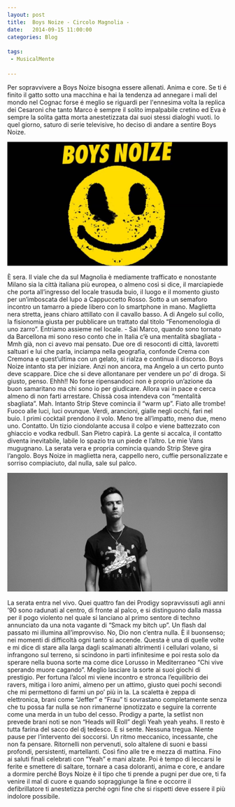 ```yaml
---
layout: post
title:  Boys Noize - Circolo Magnolia - 
date:   2014-09-15 11:00:00
categories: Blog

tags:
 - MusicalMente

---
```


Per sopravvivere a Boys Noize bisogna essere allenati. Anima e core. Se ti é finito il gatto sotto una macchina e hai la tendenza ad annegare i mali del mondo nel Cognac forse é meglio se riguardi per l'ennesima volta la replica dei Cesaroni che tanto Marco è sempre il solito impalpabile cretino ed Eva è sempre la solita gatta morta anestetizzata dai suoi stessi dialoghi vuoti. Io quel giorno, saturo di serie televisive, ho deciso di andare a sentire Boys Noize.
 
![Boys Noize](/assetts/boysnoize_nrfmagazine.jpg)

È sera. Il viale che da sul Magnolia è mediamente trafficato e nonostante Milano sia la città italiana più europea, o almeno così si dice, il marciapiede che porta all’ingresso del locale trasuda buio, il luogo e il momento giusto per un’imboscata del lupo a Cappuccetto Rosso. Sotto a un semaforo incontro un tamarro a piede libero con lo smartphone in mano. Maglietta nera stretta, jeans chiaro attillato con il cavallo basso. A di Angelo sul collo, la fisionomia giusta per pubblicare un trattato dal titolo “Fenomenologia di uno zarro”. Entriamo assieme nel locale. - Sai Marco, quando sono tornato da Barcellona mi sono reso conto che in Italia c’è una mentalità sbagliata - Mmh già, non ci avevo mai pensato. Due ore di resoconti di città, lavoretti saltuari e lui che parla, inciampa nella geografia, confonde Crema con Cremona e quest’ultima con un gelato, si rialza e continua il discorso. 
Boys Noize intanto sta per iniziare. Anzi non ancora, ma Angelo a un certo punto deve scappare. Dice che si deve allontanare per vendere un po’ di droga. Si giusto, penso. Ehhh!! No forse ripensandoci non è proprio un’azione da buon samaritano ma chi sono io per giudicare. Allora vai in pace e cerca almeno di non farti arrestare. Chissà cosa intendeva con “mentalità sbagliata”. Mah. Intanto Strip Steve comincia il “warm up”. Fiato alle trombe! Fuoco alle luci, luci ovunque. Verdi, arancioni, gialle negli occhi, fari nel buio. I primi cocktail prendono il volo. Meno tre all’impatto, meno due, meno uno. Contatto. Un tizio ciondolante accusa il colpo e viene battezzato con ghiaccio e vodka redbull. San Pietro capirà. La gente si accalca, il contatto diventa inevitabile, labile lo spazio tra un piede e l’altro. Le mie Vans mugugnano. La serata vera e propria comincia quando Strip Steve gira l’angolo. Boys Noize in maglietta nera, cappello nero, cuffie personalizzate e sorriso compiaciuto, dal nulla, sale sul palco. 

![Boys Noize](/assetts/boysnoize_tizio.jpg)

La serata entra nel vivo. Quei quattro fan dei Prodigy sopravvissuti agli anni ’90 sono radunati al centro, di fronte al palco, e si distinguono dalla massa per il pogo violento nel quale si lanciano al primo sentore di techno annunciato da una nota vagante di “Smack my bitch up”. Un flash dal passato mi illumina all’improvviso. No, Dio non c’entra nulla. È il buonsenso; nei momenti di difficoltà ogni tanto si accende. Questa è una di quelle volte e mi dice di stare alla larga dagli scalmanati altrimenti i cellulari volano, si infrangono sul terreno, si scindono in parti infinitesime e poi resta solo da sperare nella buona sorte ma come dice Lorusso in Mediterraneo “Chi vive sperando muore cagando”. Meglio lasciare la sorte ai suoi giochi di prestigio. Per fortuna l’alcol mi viene incontro e stronca l’equilibrio dei ravers, mitiga i loro animi, almeno per un attimo, giusto quei pochi secondi che mi permettono di farmi un po’ più in la. La scaletta è zeppa di elettronica, brani come “Jeffer” e “Frau” ti sovrastano completamente senza che tu possa far nulla se non rimanerne ipnotizzato e seguire la corrente come una merda in un tubo del cesso. 
Prodigy a parte, la setlist non prevede brani noti se non “Heads will Roll” degli Yeah yeah yeahs. Il resto è tutta farina del sacco del dj tedesco. E si sente. Nessuna tregua. Niente pause per l’intervento dei soccorsi. Un ritmo meccanico, incessante, che non fa pensare. Ritornelli non pervenuti, solo altalene di suoni e bassi profondi, persistenti, martellanti. 
Così fino alle tre e mezza di mattina. Fino ai saluti finali celebrati con “Yeah” e mani alzate. Poi è tempo di leccarsi le ferite e smettere di saltare, tornare a casa doloranti, anima e core, e andare a dormire perché Boys Noize è il tipo che ti prende a pugni per due ore, ti fa venire il mal di cuore e quando sopraggiunge la fine e occorre il defibrillatore ti anestetizza perché ogni fine che si rispetti deve essere il più indolore possibile.
